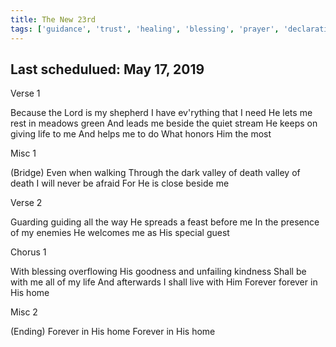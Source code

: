 ```yaml
---
title: The New 23rd
tags: ['guidance', 'trust', 'healing', 'blessing', 'prayer', 'declaration']
---
```


## Last schedulued: May 17, 2019          

Verse 1

Because the Lord is my shepherd
I have ev'rything that I need
He lets me rest in meadows green
And leads me beside the quiet stream
He keeps on giving life to me
And helps me to do
What honors Him the most

Misc 1

(Bridge)
Even when walking
Through the dark valley of death valley of death
I will never be afraid
For He is close beside me

Verse 2

Guarding guiding all the way
He spreads a feast before me
In the presence of my enemies
He welcomes me as His special guest

Chorus 1

With blessing overflowing
His goodness and unfailing kindness
Shall be with me all of my life
And afterwards I shall live with Him
Forever forever in His home

Misc 2

(Ending)
Forever in His home
Forever in His home
